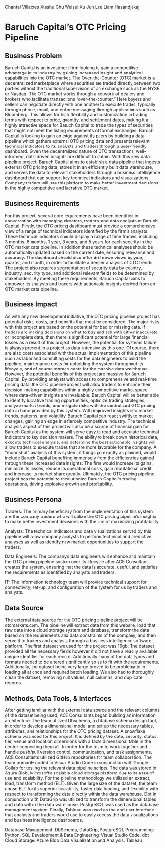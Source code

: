 Chantal Villacres
Xiashu Chu
Weisui Xu
Jun Lee
Liam Hasandjekaj

# Baruch Capital’s OTC Pricing Pipeline
 
## Business Problem
 
Baruch Capital is an investment firm looking to gain a competitive advantage in its industry by gaining increased insight and analytical capabilities into the OTC market. The Over-the-Counter (OTC) market is a decentralized marketplace where securities are traded directly between two parties without the traditional supervision of an exchange such as the NYSE or Nasdaq. The OTC market works through a network of dealers and brokers who facilitate transactions “over-the-counter.” Here buyers and sellers can negotiate directly with one another to execute trades, typically through phone, email, and online messaging through applications such as Bloomberg. This allows for high flexibility and customization in trading terms with respect to price, quantity, and settlement dates, making it a highly attractive space for Baruch Capital to trade the types of securities that might not meet the listing requirements of formal exchanges. Baruch Capital is looking to gain an edge against its peers by building a data pipeline which gathers external OTC pricing data and presents relevant technical indicators to its analysts and traders through a user-friendly dashboard. Given the decentralized nature of OTC transactions, well-informed, data-driven insights are difficult to obtain. With this new data pipeline project, Baruch Capital aims to establish a data pipeline that ingests external OTC pricing data, stores it in an efficiently built data warehouse, and serves the data to relevant stakeholders through a business intelligence dashboard that can support key technical indicators and visualizations. Company traders will use this platform to make better investment decisions in the highly competitive and lucrative OTC market.

## Business Requirements

For this project, several core requirements have been identified in conversation with managing directors, traders, and data analysts at Baruch Capital. Firstly, the OTC pricing dashboard must provide a comprehensive view of a range of technical indicators identified by the firm’s analysts. These technical indicators should display a range of time frames, including 3 months, 6 months, 1 year, 3 years, and 5 years for each security in the OTC market data pipeline. In addition these technical analyses should be automatically updated based on the current date, ensuring relevance and accuracy. The dashboard should also offer drill down views by year, quarter, and month, in order to facilitate a deeper analysis of OTC trends. The project also requires segmentation of security data by country, industry, security type, and additional relevant fields to be determined by stakeholders. By meeting these requirements, Baruch Capital aims to empower its analysts and traders with actionable insights derived from an OTC market data pipeline.
 
## Business Impact 

As with any new development initiative, the OTC pricing pipeline project has potential risks, costs, and benefits that must be considered. The major risks with this project are based on the potential for bad or missing data. If traders are making decisions on what to buy and sell with either inaccurate or incomplete data, then there is significant potential for large financial losses as a result of this project. However, the potential for systems failure is always present in a project as data-intensive as this one. Of course, there are also costs associated with the actual implementation of this pipeline such as labor and consulting costs for the data engineers to build the pipeline, maintenance costs for upholding the system throughout its lifecycle, and of course storage costs for the massive data warehouse.
However, the potential benefits of this project are massive for Baruch Capital. By providing analysts with access to comprehensive and real-time pricing data, the OTC pipeline project will allow traders to enhance their decision-making capabilities within a highly competitive market space where data-driven insights are invaluable. Baruch Capital will be better able to identify lucrative trading opportunities, optimize trading strategies, analyze market trends, and mitigate risks with the centralized OTC pricing data in hand provided by this system. With improved insights into market trends, patterns, and volatility, Baruch Capital can react swiftly to market changes, gaining an edge in a fiercely competitive industry. The technical analysis aspect of this project will also be a source of financial gain for Baruch Capital as the system will serve easy to read and accurate technical indicators to key decision makers. The ability to break down historical data, execute technical analysis, and determine the best actionable insights will allow traders to execute trades that are more favorable for the company. 
A “moonshot” analysis of this system, if things go exactly as planned, would include Baruch Capital benefiting immensely from the efficiencies gained through these increased data insights. The firm would increase its gains, minimize its losses, reduce its operational costs, gain reputational credit, and increase its market share greatly. Ultimately, the OTC pricing pipeline project has the potential to revolutionize Baruch Capital's trading operations, driving explosive growth and profitability.

## Business Persona

Traders: The primary beneficiary from the implementation of this system are the company traders who will utilize the OTC pricing pipeline’s insights to make better investment decisions with the aim of maximizing profitability.
 
Analysts: The technical indicators and data visualizations served by this pipeline will allow company analysts to perform technical and predictive analyses as well as identify new market opportunities to support the traders. 
 
Data Engineers: The company’s data engineers will enhance and maintain the OTC pricing pipeline system over its lifecycle after ACE Consultant creates the system, ensuring that the data is accurate, useful, and satisfies the requirements as identified by analysts and traders.

IT:  The information technology team will provide technical support for connectivity, set-up, and configuration of the system for us by traders and analysts. 

## Data Source
 
The external data source for the OTC pricing pipeline project will be otcmarkets.com. The pipeline will extract data from this website, load that raw data into a cloud storage system and database, transform the data based on the requirements and data constraints of the company, and then serve it to traders and analysts through a business intelligence software platform. The first dataset we used for this project was 16gb. The dataset provided all the necessary fields however it did not have a readily available unique identifier for each record. Additionally many of the data types and formats needed to be altered significantly so as to fit with the requirements. Additionally, the dataset being very large proved to be problematic in loading all at once and required batch loading. We also had to thoroughly clean the dataset, removing null values, null columns, and duplicate records.
 
## Methods,  Data Tools, & Interfaces
	
After getting familiar with the external data source and the relevant columns of the dataset being used, ACE Consultants began building an information architecture. The team utilized Dbschema, a database schema design tool,  in order to develop a dimensional model and set up the necessary tables, attributes, and relationships for the OTC pricing dataset. A snowflake schema was used for this project. It is defined by the date, security, status, tier, venue and location dimensions with a facts dimensional table in the center connecting them all. In order for the team to work together and handle push/pull version control, communication, and task assignments, ACE Consultants utilized GitHub repositories for team collaboration. The team primarily coded in Visual Studio Code in conjunction with Google Collab for testing the relevant data pipeline scripts. The data was stored in Azure Blob, Microsoft’s scalable cloud storage platform due to its ease of use and scalability. For the pipeline methodology we utilized an extract, load, transform method (ELT). Given the large size of the dataset, the team chose ELT for its superior scalability, faster data loading, and flexibility with respect to transforming the data directly within the data warehouse. Dbt in conjunction with DataGrip was utilized to transform the dimensional tables and data within the data warehouse. PostgreSQL was used as the database management system. Finally, Tableau was used as the end user interface that analysts and traders would use to easily access the data visualizations and business intelligence dashboards.

Database Management: DbSchema, DataGrip, PostgreSQL
Programming: Python, SQL
Development & Data Engineering: Visual Studio Code, dbt
Cloud Storage: Azure Blob
Data Visualization and Analysis: Tableau
